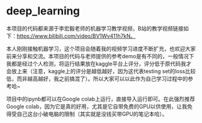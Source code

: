 # deep_learning
本项目的代码都来源于李宏毅老师的机器学习教学视频，B站的教学视频链接如下：https://www.bilibili.com/video/BV1Wv411h7kN。

本人刚刚接触机器学习，这个项目会随着我的视频学习进度不断扩充，也欢迎大家前来分享和交流。本项目的代码与老师提供的参考demo是有不同的，一般情况下我都是经过个人检测，将运行结果放在kaggle平台上评分，评分低于原代码我才会放上来（注意，kaggle上的评分是越低越好，因为这代表testing set的loss比较低，而非越高越好，我之前搞混了）。所以大家可以以此作为自己学习过程中的参考哈~

项目中的ipynb都可以在Google colab上运行，直接导入运行即可。在此强烈推荐Google colab，因为它是真的好用，尤其是它自带免费的GPU以供使用，让我免得受自己这台小破电脑的限制（其实就是没钱买带GPU的笔记本哈）。
